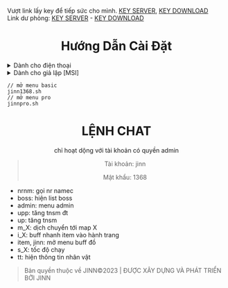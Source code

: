 <span>
  
Vượt link lấy key để tiếp sức cho mình. [KEY SERVER](https://web1s.co/LIRAG5ETOG), [KEY DOWNLOAD](https://web1s.co/9MsuRWSejR)<br/>
Link dư phòng: [KEY SERVER](https://link4m.com/X1NAWk) - [KEY DOWNLOAD](https://link4m.com/B3AWsKX)
  <div align="center">
    <h1>
      Hướng Dẫn Cài Đặt
    </h1>
  </div>
<span>
<details><summary>Dành cho điện thoại</summary>
  
- ### **Bước 1**
  - Hãy tải xuống và cài đặt các ứng dụng và các tệp tin bên dưới
    - [Cài đặt TERMUX](https://github.com/termux/termux-app/releases/download/v0.118.0/termux-app_v0.118.0+github-debug_armeabi-v7a.apk)
    - [Cài đặt KSWEB](https://web1s.co/PTitei0Y2n)
    - [Tải xuống tệp SQL](https://web1s.co/pjBDtNJ7YD)
    - [Cài đặt APK](https://github.com/JINN1368/NRO_V2/releases)
- ###  **Bước 2**
  - [Cách thiết lập ksweb](https://www.youtube.com/shorts/e4BnPUa0U_g)
  - [Cách thiết lập SQL](https://www.youtube.com/shorts/mp9ofZ96qFE)
  - [Cách xóa và đổi tên database](https://www.youtube.com/watch?v=PleWu2oBzws)

- ### **Bước 3**
  - Sao chép và Dán vào Termux các đoạn mã bên dưới
```
termux-setup-storage
```
```
apt update && apt upgrade -y
```
```
pkg i python -y python-pip -y git -y openjdk-17 -y && pip install licensing mysql-connector-python wget requests && rm -rf NRO_V2 && git clone https://github.com/JINN1368/NRO_V2 && cd NRO_V2 && mv *.sh ~/../usr/bin/ && chmod +x ~/../usr/bin/*.sh && cd
```
```
rm -rf NRO_V2/*.md && rm -rf NRO_V2/*.txt
```
>LƯU Ý NHỎ: Trong lúc cài đặt bạn sẽ thấy dòng chữ `Do you want to continued ?[Y/N]` hãy nhập `y` hết cho mình

</details>
<details><summary>Dành cho giả lập [MSI]</summary>
  
- ### **Bước 1**
  - Hãy tải xuống và cài đặt các ứng dụng và các tệp tin bên dưới
    - [Cài đặt TERMUX](https://github.com/termux/termux-app/releases/download/v0.118.0/termux-app_v0.118.0+github-debug_x86.apk)
    - [Cài đặt KSWEB](https://web1s.co/PTitei0Y2n)
    - [Tải xuống tệp SQL](https://web1s.co/pjBDtNJ7YD)
    - [Cài đặt APK](https://github.com/JINN1368/NRO_V2/releases)
- ###  **Bước 2**
  - [Cách thiết lập ksweb](https://www.youtube.com/shorts/e4BnPUa0U_g)
  - [Cách thiết lập SQL](https://www.youtube.com/shorts/mp9ofZ96qFE)
  - [Cách xóa và đổi tên database](https://www.youtube.com/watch?v=PleWu2oBzws)

- ### **Bước 3**
  - Sao chép và Dán vào Termux các đoạn mã bên dưới
```
termux-setup-storage
```
```
apt update && apt upgrade -y
```
```
pkg i python -y python-pip -y git -y openjdk-17 -y && pip install licensing mysql-connector-python wget requests && rm -rf NRO_V2 && git clone https://github.com/JINN1368/NRO_V2 && cd NRO_V2 && mv *.sh ~/../usr/bin/ && chmod +x ~/../usr/bin/*.sh && cd
```
```
rm -rf NRO_V2/*.md && rm -rf NRO_V2/*.txt
```
>LƯU Ý NHỎ: Trong lúc cài đặt bạn sẽ thấy dòng chữ `Do you want to continued ?[Y/N]` hãy nhập `y` hết cho mình

</details>

```
// mở menu basic
jinn1368.sh
// mở menu pro
jinnpro.sh
```
</span>

   <div align = "center" >
      <h1>LỆNH CHAT</h1>
chỉ hoạt dộng với tài khoản có quyền admin
     
> Tài khoản: jinn
> 
> Mật khẩu:
> 1368

  </div>

- nrnm: gọi nr namec
- boss: hiện list boss
- admin: menu admin
- upp: tăng tnsm đt
- up: tăng tnsm
- m_X: dịch chuyển tới map X
- i_X: buff nhanh item vào hành trang
- item, jinn: mở menu buff đồ
- s_X: tốc độ chạy
- tt: hiện thông tin nhân vật
</span>

> Bản quyền thuộc về JINN©2023 | ĐƯỢC XÂY DỰNG VÀ PHÁT TRIỂN BỞI JINN

</span>
